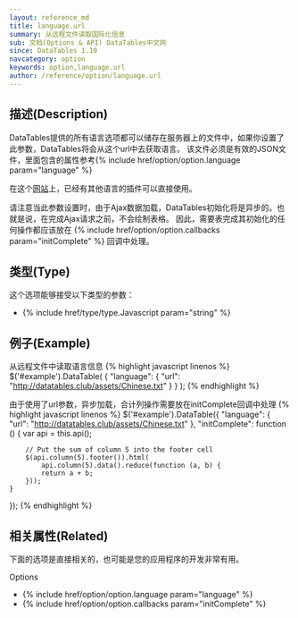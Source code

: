 ```yaml
---
layout: reference_md
title: language.url
summary: 从远程文件读取国际化信息
sub: 文档(Options & API) DataTables中文网
since: DataTables 1.10
navcategory: option
keywords: option,language.url
author: /reference/option/language.url
---
```


## 描述(Description)

DataTables提供的所有语言选项都可以储存在服务器上的文件中，如果你设置了此参数，DataTables将会从这个url中去获取语言。
该文件必须是有效的JSON文件，里面包含的属性参考{% include href/option/option.language param="language" %}

在这个[网站](https://datatables.net/plug-ins/i18n)上，已经有其他语言的插件可以直接使用。

请注意当此参数设置时，由于Ajax数据加载，DataTables初始化将是异步的。也就是说，在完成Ajax请求之前，不会绘制表格。
因此，需要表完成其初始化的任何操作都应该放在 {% include href/option/option.callbacks param="initComplete" %} 回调中处理。


## 类型(Type)
这个选项能够接受以下类型的参数：

- {% include href/type/type.Javascript param="string" %}

 
## 例子(Example)

从远程文件中读取语言信息
{% highlight javascript linenos %}
$('#example').DataTable( {
  "language": {
      "url": "http://datatables.club/assets/Chinese.txt"
    }
} );
{% endhighlight %}


由于使用了url参数，异步加载，合计列操作需要放在initComplete回调中处理
{% highlight javascript linenos %}
$('#example').DataTable({
    "language": {
        "url": "http://datatables.club/assets/Chinese.txt"
    },
    "initComplete": function () {
        var api = this.api();
 
        // Put the sum of column 5 into the footer cell
        $(api.column(5).footer()).html(
            api.column(5).data().reduce(function (a, b) {
            return a + b;
        }));
    }
});
{% endhighlight %}


## 相关属性(Related)
下面的选项是直接相关的，也可能是您的应用程序的开发非常有用。

Options

- {% include href/option/option.language param="language" %}
- {% include href/option/option.callbacks param="initComplete" %}